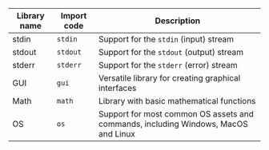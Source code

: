 
| Library name | Import code | Description                                                                        |
| ------------ | ----------- | ---------------------------------------------------------------------------------- |
| stdin        | `stdin`     | Support for the `stdin` (input) stream                                             |
| stdout       | `stdout`    | Support for the `stdout` (output) stream                                           |
| stderr       | `stderr`    | Support for the `stderr` (error) stream                                            |
| GUI          | `gui`       | Versatile library for creating graphical interfaces                                |
| Math         | `math`      | Library with basic mathematical functions                                          |
| OS           | `os`        | Support for most common OS assets and commands, including Windows, MacOS and Linux |
